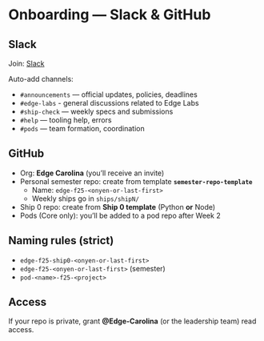 # Onboarding — Slack & GitHub

## Slack
Join: [Slack](https://join.slack.com/t/edge-labs-group/shared_invite/zt-3cu0axi53-cGQqCySZPys5qcUVQF4pYg)

Auto-add channels:
- `#announcements` — official updates, policies, deadlines
- `#edge-labs` - general discussions related to Edge Labs
- `#ship-check` — weekly specs and submissions
- `#help` — tooling help, errors
- `#pods` — team formation, coordination

## GitHub
- Org: **Edge Carolina** (you’ll receive an invite)
- Personal semester repo: create from template **`semester-repo-template`**
  - Name: `edge-f25-<onyen-or-last-first>`
  - Weekly ships go in `ships/shipN/`
- Ship 0 repo: create from **Ship 0 template** (Python **or** Node)
- Pods (Core only): you’ll be added to a pod repo after Week 2

## Naming rules (strict)
- `edge-f25-ship0-<onyen-or-last-first>`
- `edge-f25-<onyen-or-last-first>` (semester)
- `pod-<name>-f25-<project>`

## Access
If your repo is private, grant **@Edge-Carolina** (or the leadership team) read access.
